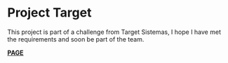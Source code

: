 # Project Target

This project is part of a challenge from Target Sistemas, I hope I have met the requirements and soon be part of the team.

[**PAGE**](https://stanleyferreirac.github.io/New-Project-Target/)
